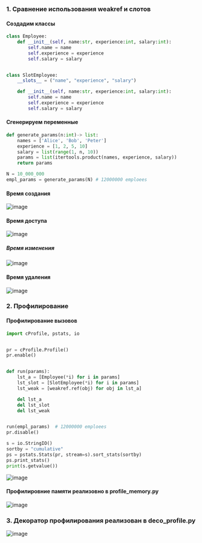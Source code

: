 ### 1. Сравнение использования weakref и слотов
#### Создадим классы
```py
class Employee:
    def __init__(self, name:str, experience:int, salary:int):
        self.name = name
        self.experience = experience
        self.salary = salary


class SlotEmployee:
    __slots__ = ("name", "experience", "salary")

    def __init__(self, name:str, experience:int, salary:int):
        self.name = name
        self.experience = experience
        self.salary = salary
```
#### Сгенерируем переменные
```py
def generate_params(n:int)-> list:
    names = ['Alice', 'Bob', 'Peter']
    experience = [1, 2, 5, 10]
    salary = list(range(1, n, 10))
    params = list(itertools.product(names, experience, salary)) 
    return params

N = 10_000_000
empl_params = generate_params(N) # 12000000 emploees
```
#### Время создания
![image](https://user-images.githubusercontent.com/73718190/208393024-4ea46e81-b69f-4da9-9c25-fc671ec1114a.png)
#### Время доступа
![image](https://user-images.githubusercontent.com/73718190/208393173-02bdcef7-a243-4361-b830-5572c709f7bb.png)
##### Время изменения
![image](https://user-images.githubusercontent.com/73718190/208393263-9e11d0e1-375d-4c38-bbfb-c747e2ffa279.png)
#### Время удаления
![image](https://user-images.githubusercontent.com/73718190/208393290-a11fbee8-03ed-497b-9b4f-c55c2c2094d7.png)

### 2. Профилирование
#### Профилирование вызовов
```py
import cProfile, pstats, io


pr = cProfile.Profile()
pr.enable()


def run(params):
    lst_a = [Employee(*i) for i in params]
    lst_slot = [SlotEmployee(*i) for i in params]
    lst_weak = [weakref.ref(obj) for obj in lst_a]

    del lst_a
    del lst_slot
    del lst_weak


run(empl_params)  # 12000000 emploees
pr.disable()

s = io.StringIO()
sortby = "cumulative"
ps = pstats.Stats(pr, stream=s).sort_stats(sortby)
ps.print_stats()
print(s.getvalue())
```
![image](https://user-images.githubusercontent.com/73718190/208393936-f3457fce-28e3-48fd-99d1-237f418d66bb.png)
#### Профилировние памяти реализовно в profile_memory.py
![image](https://user-images.githubusercontent.com/73718190/208394143-ebd90911-deb6-4dc8-a028-1342e254b9cf.png)
### 3. Декоратор профилирования реализован в deco_profile.py
![image](https://user-images.githubusercontent.com/73718190/208394284-32684f4b-019f-4abf-a5f4-0a6cacd324c0.png)




